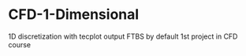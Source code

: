 # CFD-1-Dimensional
1D discretization with tecplot output
FTBS by default
1st project in CFD course
